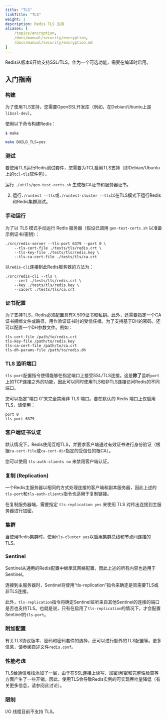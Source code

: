 ```yaml
---
title: "TLS"
linkTitle: "TLS"
weight: 1
description: Redis TLS 支持
aliases: [
    /topics/encryption,
    /docs/manual/security/encryption,
    /docs/manual/security/encryption.md
]
---
```


Redis从版本6开始支持SSL/TLS，作为一个可选功能，需要在编译时启用。

## 入门指南

### 构建

为了使用TLS支持，您需要OpenSSL开发库（例如，在Debian/Ubuntu上是`libssl-dev`）。

使用以下命令构建Redis：
```
$ make
```

```sh
make BUILD_TLS=yes
```

### 测试

要使用TLS运行Redis测试套件，您需要为TCL启用TLS支持（即Debian/Ubuntu上的`tcl-tls`软件包）。

运行 `./utils/gen-test-certs.sh` 生成根CA证书和服务器证书。

2. 运行`./runtest --tls`或`./runtest-cluster --tls`以在TLS模式下运行Redis和Redis集群测试。

### 手动运行

为了以 TLS 模式手动运行 Redis 服务器（假设已调用 `gen-test-certs.sh` 以准备示例证书/密钥）：

    ./src/redis-server --tls-port 6379 --port 0 \
        --tls-cert-file ./tests/tls/redis.crt \
        --tls-key-file ./tests/tls/redis.key \
        --tls-ca-cert-file ./tests/tls/ca.crt

以`redis-cli`连接到此Redis服务器的方法为：

    ./src/redis-cli --tls \
        --cert ./tests/tls/redis.crt \
        --key ./tests/tls/redis.key \
        --cacert ./tests/tls/ca.crt

### 证书配置

为了支持TLS，Redis必须配置具有X.509证书和私钥。此外，还需要指定一个CA证书捆绑文件或路径，用作验证证书时的受信任根。为了支持基于DH的密码，还可以配置一个DH参数文件。例如：

```
tls-cert-file /path/to/redis.crt
tls-key-file /path/to/redis.key
tls-ca-cert-file /path/to/ca.crt
tls-dh-params-file /path/to/redis.dh
```

### TLS 监听端口

`tls-port`配置指令使得能够在指定端口上接受SSL/TLS连接。这是**除了**监听`port`上的TCP连接之外的功能，因此可以同时使用TLS和非TLS连接访问Redis的不同端口。

您可以指定“端口 0”来完全禁用非 TLS 端口。要在默认的 Redis 端口上仅启用 TLS，请使用：

```
port 0
tls-port 6379
```

### 客户端证书认证

默认情况下，Redis使用互相TLS，并要求客户端通过有效证书进行身份验证（根据`ca-cert-file`或`ca-cert-dir`指定的受信任的根CA）。

您可以使用 `tls-auth-clients no` 来禁用客户端认证。

### 复制 (Replication)

一个Redis主服务器以相同的方式处理连接的客户端和副本服务器，因此上述的`tls-port`和`tls-auth-clients`指令也适用于复制链接。

在复制服务器端，需要指定 `tls-replication yes` 来使用 TLS 对传出连接到主服务器进行加密。

### 集群

当使用Redis集群时，使用`tls-cluster yes`以启用集群总线和节点间连接的TLS。

### Sentinel

Sentinel从通用的Redis配置中继承其网络配置，因此上述的所有内容也适用于Sentinel。

连接到主服务器时，Sentinel将使用“tls-replication”指令来确定是否需要TLS或非TLS连接。

此外，`tls-replication`指令将确定Sentinel监听来自其他Sentinel的连接的端口是否也支持TLS。也就是说，只有在启用了`tls-replication`的情况下，才会配置Sentinel的`tls-port`。

### 附加配置

有关TLS协议版本、密码和密码套件的选择，还可以进行额外的TLS配置等。更多信息，请参阅自述文件`redis.conf`。

### 性能考虑

TLS给通信堆栈添加了一层，由于在SSL连接上读写、加密/解密和完整性检查等方面产生了一些开销。因此，使用TLS会导致Redis实例的可实现吞吐量降低（有关更多信息，请参阅此讨论）。

### 限制

I/O 线程目前不支持 TLS。
